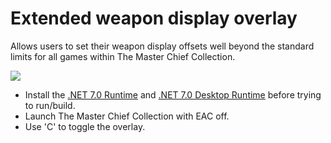 # Extended weapon display overlay

Allows users to set their weapon display offsets well beyond the standard limits for all games within The Master Chief Collection.

![]("https://github.com/TermaciousTrickocity/Extended-Weapon-Display/blob/master/OverlayMod.gif") 

- Install the [.NET 7.0 Runtime](https://dotnet.microsoft.com/en-us/download/dotnet/thank-you/runtime-7.0.14-windows-x64-installer) and [.NET 7.0 Desktop Runtime](https://dotnet.microsoft.com/en-us/download/dotnet/thank-you/runtime-desktop-7.0.14-windows-x64-installer) before trying to run/build.
- Launch The Master Chief Collection with EAC off.
- Use 'C' to toggle the overlay.
